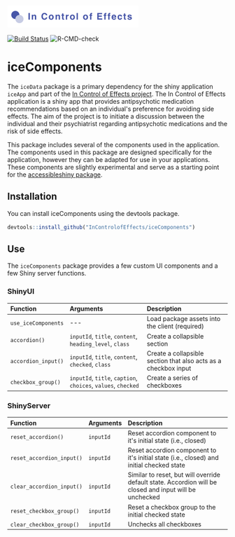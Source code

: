 ![The In Control of Effects project](incontrolofeffects.png)

<!-- badges: start -->
[![Build Status](https://travis-ci.com/InControlofEffects/iceComponents.svg?token=nbvsGFZ6SFL5RUxtUKJb&branch=prod)](https://travis-ci.com/InControlofEffects/iceComponents)
![R-CMD-check](https://github.com/InControlofEffects/iceComponents/workflows/R-CMD-check/badge.svg?branch=prod)
<!-- badges: end -->

# iceComponents

The `iceData` package is a primary dependency for the shiny application `iceApp` and part of the [In Control of Effects project](https://github.com/InControlofEffects). The In Control of Effects application is a shiny app that provides antipsychotic medication recommendations based on an individual's preference for avoiding side effects. The aim of the project is to initiate a discussion between the individual and their psychiatrist regarding antipsychotic medications and the risk of side effects.

This package includes several of the components used in the application. The components used in this package are designed specifically for the application, however they can be adapted for use in your applications. These components are slightly experimental and serve as a starting point for the [accessibleshiny package](https://github.com/davidruvolo51/accessibleshiny).

## Installation

You can install iceComponents using the devtools package.

``` r
devtools::install_github("InControlofEffects/iceComponents")
```

## Use

The `iceComponents` package provides a few custom UI components and a few Shiny server functions.

### ShinyUI

| Function | Arguments | Description |
| :------- | :-------- | :------------
| `use_iceComponents` | --- | Load package assets into the client (required)
| `accordion()` | `inputId`, `title`, `content`, `heading_level`, `class` | Create a collapsible section
| `accordion_input()` | `inputId`, `title`, `content`, `checked`, `class` | Create a collapsible section that also acts as a checkbox input
| `checkbox_group()` | `inputId`, `title`, `caption`, `choices`, `values`, `checked` | Create a series of checkboxes

### ShinyServer

| Function | Arguments | Description |
| :------- | :-------- | :------------
| `reset_accordion()` | `inputId` | Reset accordion component to it's initial state (i.e., closed)
| `reset_accordion_input()` | `inputId` | Reset accordion component to it's initial state (i.e., closed) and initial checked state
| `clear_accordion_input()` | `inputId` | Similar to reset, but will override default state. Accordion will be closed and input will be unchecked
| `reset_checkbox_group()`  | `inputId` | Reset a checkbox group to the initial checked state
| `clear_checkbox_group()`  | `inputId` | Unchecks all checkboxes
